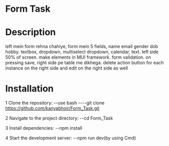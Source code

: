 # Form Task

# Description

left mein form rehna chahiye, form mein 5 fields, name email gender dob hobby. textbox, dropdown, multiselect dropdown, calendar, text. left side 50% of screen. make elements in MUI framework. form validation. on pressing save, right side pe table me dikhega. delete action button for each instance on the right side and edit on the right side as well

# Installation
1 Clone the repository:
--use bash
----git clone https://github.com/kanyabhoir/Form_Task.git


2 Navigate to the project directory:
--cd Form_Task

3 Install dependencies:
--npm install

4 Start the development server:
--npm run dev(by using Cmd)
